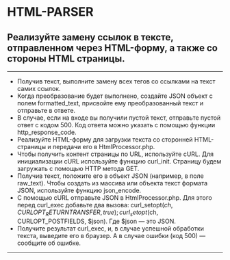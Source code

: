 # HTML-PARSER

## Реализуйте замену ссылок в тексте, отправленном через HTML-форму, а также со стороны HTML страницы.
___
- Получив текст, выполните замену всех тегов со ссылками на текст самих ссылок.
- Когда преобразование будет выполнено, создайте JSON объект с полем formatted_text, присвойте ему преобразованный текст и отправьте в ответе.
- В случае, если на входе вы получили пустой текст, отправьте пустой ответ с кодом 500. Код ответа можно указать с помощью функции http_response_code.
- Реализуйте HTML-форму для загрузки текста со сторонней HTML-страницы и передачи его в HtmlProcessor.php.
- Чтобы получить контент страницы по URL, используйте cURL. Для инициализации cURL используйте функцию curl_init. Страницу будем загружать с помощью HTTP метода GET.
- Получив текст, положите его в объект JSON (например, в поле raw_text). Чтобы создать из массива или объекта текст формата JSON, используйте функцию json_encode.
- С помощью cURL отправьте JSON в HtmlProcessor.php. Для этого перед curl_exec добавьте два вызова:
curl_setopt($ch, CURLOPT_RETURNTRANSFER, true);
curl_setopt($ch, CURLOPT_POSTFIELDS, $json).
Где $json — это JSON.
- Получите результат curl_exec, и, в случае успешной обработки текста, выведите его в браузер. А в случае ошибки (код 500) — сообщите об ошибке.
___